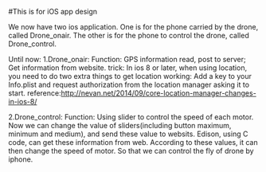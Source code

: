 #This is for iOS app design

We now have two ios application. One is for the phone carried by the drone, called Drone_onair. The other is for the phone to control the drone, called Drone_control.

Until now:
1.Drone_onair:
  Function: GPS information read, post to server; Get information from website.
  trick: In ios 8 or later, when using location, you need to do two extra things to get location working: Add a key to your Info.plist and request authorization from the location manager asking it to start. 
  reference:http://nevan.net/2014/09/core-location-manager-changes-in-ios-8/

2.Drone_control:
  Function: Using slider to control the speed of each motor. Now we can change the value of sliders(including button maximum, minimum and medium), and send these value to websits. Edison, using C code, can get these information from web. According to these values, it can then change the speed of motor. So that we can control the fly of drone by iphone.
